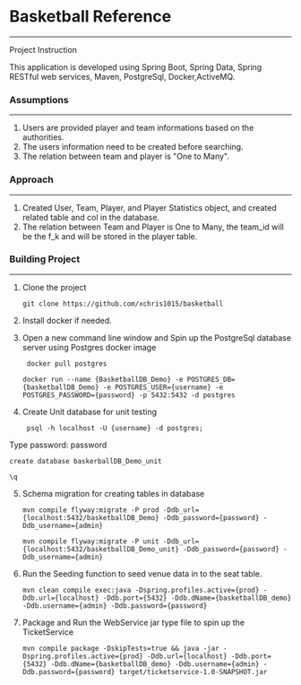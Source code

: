 # Basketball Reference
---
Project Instruction

This application is developed using Spring Boot, Spring Data, Spring RESTful web services, Maven, PostgreSql, Docker,ActiveMQ.

### Assumptions
---
1. Users are provided player and team informations based on the authorities.
2. The users information need to be created before searching.
3. The relation between team and player is "One to Many".

### Approach
---
1. Created User, Team, Player, and Player Statistics object, and created related table and col in the database.
2. The relation between Team and Player is One to Many, the team_id will be the f_k and will be stored in the player table.



### Building Project
---
1. Clone the project
	
	```
	git clone https://github.com/xchris1015/basketball
	```
2. Install docker if needed.

3. Open a new command line window and Spin up the PostgreSql database server using Postgres docker image
   ```
    docker pull postgres
    ```
    ```
    docker run --name {BasketballDB_Demo} -e POSTGRES_DB={basketballDB_Demo} -e POSTGRES_USER={username} -e POSTGRES_PASSWORD={password} -p 5432:5432 -d postgres
   ```
4. Create Unit database for unit testing
    ```
     psql -h localhost -U {username} -d postgres;
     ```
Type password: password     

     
    create database baskerballDB_Demo_unit
    
    \q
    
5. Schema migration for creating tables in database
     ```
     mvn compile flyway:migrate -P prod -Ddb_url={localhost:5432/basketballDB_Demo} -Ddb_password={password} -Ddb_username={admin}
     ```
     ```
     mvn compile flyway:migrate -P unit -Ddb_url={localhost:5432/basketballDB_Demo_unit} -Ddb_password={password} -Ddb_username={admin}
     ```
6.  Run the Seeding function to seed venue data in to the seat table.
    ```
    mvn clean compile exec:java -Dspring.profiles.active={prod} -Ddb.url={localhost} -Ddb.port={5432} -Ddb.dName={basketballDB_demo} -Ddb.username={admin} -Ddb.password={password}
	```
7. Package and Run the WebService jar type file to spin up the TicketService
    ```
    mvn compile package -DskipTests=true && java -jar -Dspring.profiles.active={prod} -Ddb.url={localhost} -Ddb.port={5432} -Ddb.dName={basketballDB_demo} -Ddb.username={admin} -Ddb.password={password} target/ticketservice-1.0-SNAPSHOT.jar  
    ```
